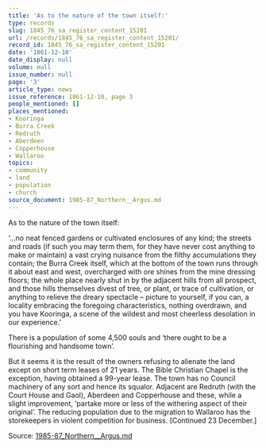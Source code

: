 ```yaml
---
title: 'As to the nature of the town itself:'
type: records
slug: 1845_76_sa_register_content_15201
url: /records/1845_76_sa_register_content_15201/
record_id: 1845_76_sa_register_content_15201
date: '1861-12-10'
date_display: null
volume: null
issue_number: null
page: '3'
article_type: news
issue_reference: 1861-12-10, page 3
people_mentioned: []
places_mentioned:
- Kooringa
- Burra Creek
- Redruth
- Aberdeen
- Copperhouse
- Wallaroo
topics:
- community
- land
- population
- church
source_document: 1985-87_Northern__Argus.md
---
```


As to the nature of the town itself:

‘…no neat fenced gardens or cultivated enclosures of any kind; the streets and roads (if such you may term them, for they have never cost anything to make or maintain) a vast crying nuisance from the filthy accumulations they contain; the Burra Creek itself, which at the bottom of the town runs through it about east and west, overcharged with ore shines from the mine dressing floors; the whole place nearly shut in by the adjacent hills from all prospect, and those hills themselves divest of tree, or plant, or trace of cultivation, or anything to relieve the dreary spectacle – picture to yourself, if you can, a locality embracing the foregoing characteristics, nothing overdrawn, and you have Kooringa, a scene of the wildest and most cheerless desolation in our experience.’

There is a population of some 4,500 souls and ‘there ought to be a flourishing and handsome town’. 

But it seems it is the result of the owners refusing to alienate the land except on short term leases of 21 years.  The Bible Christian Chapel is the exception, having obtained a 99-year lease.  The town has no Council machinery of any sort and hence its squalor.  Adjacent are Redruth (with the Court House and Gaol), Aberdeen and Copperhouse and these, while a slight improvement, ‘partake more or less of the withering aspect of their original’.  The reducing population due to the migration to Wallaroo has the storekeepers in violent competition for business.  [Continued 23 December.]

Source: [1985-87_Northern__Argus.md](/downloads/markdown/1985-87_Northern__Argus.md)

